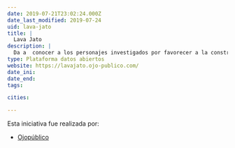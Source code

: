 ```yaml
---
date: 2019-07-21T23:02:24.000Z
date_last_modified: 2019-07-24
uid: lava-jato
title: |
  Lava Jato
description: |
  Da a  conocer a los personajes investigados por favorecer a la constructora brasileña en los últimos tres gobiernos democráticos de nuestro país.
type: Plataforma datos abiertos
website: https://lavajato.ojo-publico.com/
date_ini: 
date_end: 
tags:

cities: 

---
```


Esta iniciativa fue realizada por:

- [Ojopúblico](/organizaciones/ojo-publico)
